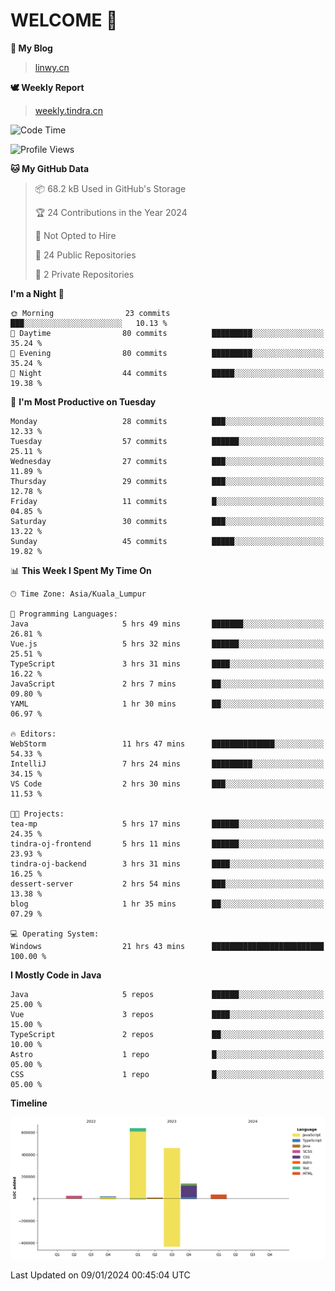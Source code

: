 # WELCOME 👋

**🐶 My Blog**
> [linwy.cn](linwy.cn)

**🕊️ Weekly Report**
> [weekly.tindra.cn](weekly.tindra.cn)
<!--START_SECTION:waka-->
![Code Time](http://img.shields.io/badge/Code%20Time-768%20hrs%208%20mins-blue)

![Profile Views](http://img.shields.io/badge/Profile%20Views-0-blue)

**🐱 My GitHub Data** 

> 📦 68.2 kB Used in GitHub's Storage 
 > 
> 🏆 24 Contributions in the Year 2024
 > 
> 🚫 Not Opted to Hire
 > 
> 📜 24 Public Repositories 
 > 
> 🔑 2 Private Repositories 
 > 
**I'm a Night 🦉** 

```text
🌞 Morning                23 commits          ███░░░░░░░░░░░░░░░░░░░░░░   10.13 % 
🌆 Daytime                80 commits          █████████░░░░░░░░░░░░░░░░   35.24 % 
🌃 Evening                80 commits          █████████░░░░░░░░░░░░░░░░   35.24 % 
🌙 Night                  44 commits          █████░░░░░░░░░░░░░░░░░░░░   19.38 % 
```
📅 **I'm Most Productive on Tuesday** 

```text
Monday                   28 commits          ███░░░░░░░░░░░░░░░░░░░░░░   12.33 % 
Tuesday                  57 commits          ██████░░░░░░░░░░░░░░░░░░░   25.11 % 
Wednesday                27 commits          ███░░░░░░░░░░░░░░░░░░░░░░   11.89 % 
Thursday                 29 commits          ███░░░░░░░░░░░░░░░░░░░░░░   12.78 % 
Friday                   11 commits          █░░░░░░░░░░░░░░░░░░░░░░░░   04.85 % 
Saturday                 30 commits          ███░░░░░░░░░░░░░░░░░░░░░░   13.22 % 
Sunday                   45 commits          █████░░░░░░░░░░░░░░░░░░░░   19.82 % 
```


📊 **This Week I Spent My Time On** 

```text
🕑︎ Time Zone: Asia/Kuala_Lumpur

💬 Programming Languages: 
Java                     5 hrs 49 mins       ███████░░░░░░░░░░░░░░░░░░   26.81 % 
Vue.js                   5 hrs 32 mins       ██████░░░░░░░░░░░░░░░░░░░   25.51 % 
TypeScript               3 hrs 31 mins       ████░░░░░░░░░░░░░░░░░░░░░   16.22 % 
JavaScript               2 hrs 7 mins        ██░░░░░░░░░░░░░░░░░░░░░░░   09.80 % 
YAML                     1 hr 30 mins        ██░░░░░░░░░░░░░░░░░░░░░░░   06.97 % 

🔥 Editors: 
WebStorm                 11 hrs 47 mins      ██████████████░░░░░░░░░░░   54.33 % 
IntelliJ                 7 hrs 24 mins       █████████░░░░░░░░░░░░░░░░   34.15 % 
VS Code                  2 hrs 30 mins       ███░░░░░░░░░░░░░░░░░░░░░░   11.53 % 

🐱‍💻 Projects: 
tea-mp                   5 hrs 17 mins       ██████░░░░░░░░░░░░░░░░░░░   24.35 % 
tindra-oj-frontend       5 hrs 11 mins       ██████░░░░░░░░░░░░░░░░░░░   23.93 % 
tindra-oj-backend        3 hrs 31 mins       ████░░░░░░░░░░░░░░░░░░░░░   16.25 % 
dessert-server           2 hrs 54 mins       ███░░░░░░░░░░░░░░░░░░░░░░   13.38 % 
blog                     1 hr 35 mins        ██░░░░░░░░░░░░░░░░░░░░░░░   07.29 % 

💻 Operating System: 
Windows                  21 hrs 43 mins      █████████████████████████   100.00 % 
```

**I Mostly Code in Java** 

```text
Java                     5 repos             ██████░░░░░░░░░░░░░░░░░░░   25.00 % 
Vue                      3 repos             ████░░░░░░░░░░░░░░░░░░░░░   15.00 % 
TypeScript               2 repos             ██░░░░░░░░░░░░░░░░░░░░░░░   10.00 % 
Astro                    1 repo              █░░░░░░░░░░░░░░░░░░░░░░░░   05.00 % 
CSS                      1 repo              █░░░░░░░░░░░░░░░░░░░░░░░░   05.00 % 
```



**Timeline**

![Lines of Code chart](https://raw.githubusercontent.com/rieraa/rieraa/main/assets/bar_graph.png)


 Last Updated on 09/01/2024 00:45:04 UTC
<!--END_SECTION:waka-->
